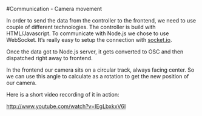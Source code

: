 #Communication - Camera movement


In order to send the data from the controller to the frontend, we need to use couple of different technologies. The controller is build with HTML/Javascript. To communicate with Node.js we chose to use WebSocket. It’s really easy to setup the connection with [socket.io](http://socket.io/).

Once the data got to Node.js server, it gets converted to OSC and then dispatched right away to frontend. 

In the frontend our camera sits on a circular track, always facing center. So we can use this angle to calculate as a rotation to get the new position of our camera.

Here is a short video recording of it in action:

http://www.youtube.com/watch?v=IEgLbxkxV6I
